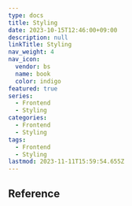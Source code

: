 ```yaml
---
type: docs
title: Styling
date: 2023-10-15T12:46:00+09:00
description: null
linkTitle: Styling
nav_weight: 4
nav_icon:
  vendor: bs
  name: book
  color: indigo
featured: true
series:
  - Frontend
  - Styling
categories:
  - Frontend
  - Styling
tags:
  - Frontend
  - Styling
lastmod: 2023-11-11T15:59:54.655Z
---
```


## Reference
